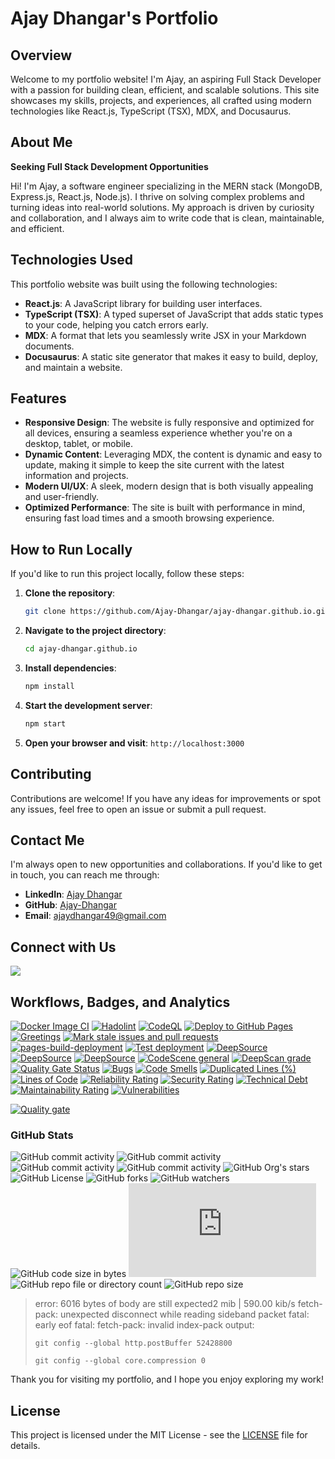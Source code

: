 # Ajay Dhangar's Portfolio

## Overview

Welcome to my portfolio website! I'm Ajay, an aspiring Full Stack Developer with a passion for building clean, efficient, and scalable solutions. This site showcases my skills, projects, and experiences, all crafted using modern technologies like React.js, TypeScript (TSX), MDX, and Docusaurus.

## About Me

**Seeking Full Stack Development Opportunities**

Hi! I'm Ajay, a software engineer specializing in the MERN stack (MongoDB, Express.js, React.js, Node.js). I thrive on solving complex problems and turning ideas into real-world solutions. My approach is driven by curiosity and collaboration, and I always aim to write code that is clean, maintainable, and efficient.

## Technologies Used

This portfolio website was built using the following technologies:

- **React.js**: A JavaScript library for building user interfaces.
- **TypeScript (TSX)**: A typed superset of JavaScript that adds static types to your code, helping you catch errors early.
- **MDX**: A format that lets you seamlessly write JSX in your Markdown documents.
- **Docusaurus**: A static site generator that makes it easy to build, deploy, and maintain a website.

## Features

- **Responsive Design**: The website is fully responsive and optimized for all devices, ensuring a seamless experience whether you're on a desktop, tablet, or mobile.
- **Dynamic Content**: Leveraging MDX, the content is dynamic and easy to update, making it simple to keep the site current with the latest information and projects.
- **Modern UI/UX**: A sleek, modern design that is both visually appealing and user-friendly.
- **Optimized Performance**: The site is built with performance in mind, ensuring fast load times and a smooth browsing experience.

## How to Run Locally

If you'd like to run this project locally, follow these steps:

1. **Clone the repository**:
    ```bash
    git clone https://github.com/Ajay-Dhangar/ajay-dhangar.github.io.git
    ```

2. **Navigate to the project directory**:
    ```bash
    cd ajay-dhangar.github.io
    ```

3. **Install dependencies**:
    ```bash
    npm install
    ```

4. **Start the development server**:
    ```bash
    npm start
    ```

5. **Open your browser and visit**: `http://localhost:3000`

## Contributing

Contributions are welcome! If you have any ideas for improvements or spot any issues, feel free to open an issue or submit a pull request.

## Contact Me

I'm always open to new opportunities and collaborations. If you'd like to get in touch, you can reach me through:

- **LinkedIn**: [Ajay Dhangar](https://www.linkedin.com/in/ajay-dhangar/)
- **GitHub**: [Ajay-Dhangar](https://github.com/Ajay-Dhangar)
- **Email**: [ajaydhangar49@gmail.com](mailto:ajaydhangar49@gmail.com)

## Connect with Us

[![](https://dcbadge.vercel.app/api/server/c53FQn3pRv)](https://discord.gg/c53FQn3pRv)

## Workflows, Badges, and Analytics

[![Docker Image CI](https://github.com/Ajay-Dhangar/ajay-dhangar.github.io/actions/workflows/docker-image.yml/badge.svg)](https://github.com/Ajay-Dhangar/ajay-dhangar.github.io/actions/workflows/docker-image.yml) [![Hadolint](https://github.com/Ajay-Dhangar/ajay-dhangar.github.io/actions/workflows/hadolint.yml/badge.svg)](https://github.com/Ajay-Dhangar/ajay-dhangar.github.io/actions/workflows/hadolint.yml) [![CodeQL](https://github.com/Ajay-Dhangar/ajay-dhangar.github.io/actions/workflows/codeql.yml/badge.svg)](https://github.com/Ajay-Dhangar/ajay-dhangar.github.io/actions/workflows/codeql.yml) [![Deploy to GitHub Pages](https://github.com/Ajay-Dhangar/ajay-dhangar.github.io/actions/workflows/deploy.yml/badge.svg)](https://github.com/Ajay-Dhangar/ajay-dhangar.github.io/actions/workflows/deploy.yml) [![Greetings](https://github.com/Ajay-Dhangar/ajay-dhangar.github.io/actions/workflows/greetings.yml/badge.svg)](https://github.com/Ajay-Dhangar/ajay-dhangar.github.io/actions/workflows/greetings.yml) [![Mark stale issues and pull requests](https://github.com/Ajay-Dhangar/ajay-dhangar.github.io/actions/workflows/stale.yml/badge.svg)](https://github.com/Ajay-Dhangar/ajay-dhangar.github.io/actions/workflows/stale.yml) [![pages-build-deployment](https://github.com/Ajay-Dhangar/ajay-dhangar.github.io/actions/workflows/pages/pages-build-deployment/badge.svg)](https://github.com/Ajay-Dhangar/ajay-dhangar.github.io/actions/workflows/pages/pages-build-deployment) [![Test deployment](https://github.com/Ajay-Dhangar/ajay-dhangar.github.io/actions/workflows/test-deploy.yml/badge.svg)](https://github.com/Ajay-Dhangar/ajay-dhangar.github.io/actions/workflows/test-deploy.yml) [![DeepSource](https://app.deepsource.com/gh/Ajay-Dhangar/ajay-dhangar.github.io.svg/?label=active+issues&show_trend=true&token=OZ9zXx-As_t-A-AXabIOSc9D)](https://app.deepsource.com/gh/Ajay-Dhangar/ajay-dhangar.github.io/) [![DeepSource](https://app.deepsource.com/gh/Ajay-Dhangar/ajay-dhangar.github.io.svg/?label=resolved+issues&show_trend=true&token=OZ9zXx-As_t-A-AXabIOSc9D)](https://app.deepsource.com/gh/Ajay-Dhangar/ajay-dhangar.github.io/) [![DeepSource](https://app.deepsource.com/gh/Ajay-Dhangar/ajay-dhangar.github.io.svg/?label=code+coverage&show_trend=true&token=OZ9zXx-As_t-A-AXabIOSc9D)](https://app.deepsource.com/gh/Ajay-Dhangar/ajay-dhangar.github.io/) [![CodeScene general](https://codescene.io/images/analyzed-by-codescene-badge.svg)](https://codescene.io/projects/52757) [![DeepScan grade](https://deepscan.io/api/teams/22888/projects/27023/branches/863488/badge/grade.svg)](https://deepscan.io/dashboard#view=project&tid=22888&pid=27023&bid=863488) [![Quality Gate Status](https://sonarcloud.io/api/project_badges/measure?project=Ajay-Dhangar_ajay-dhangar.github.io&metric=alert_status)](https://sonarcloud.io/summary/new_code?id=Ajay-Dhangar_ajay-dhangar.github.io) [![Bugs](https://sonarcloud.io/api/project_badges/measure?project=Ajay-Dhangar_ajay-dhangar.github.io&metric=bugs)](https://sonarcloud.io/summary/new_code?id=Ajay-Dhangar_ajay-dhangar.github.io) [![Code Smells](https://sonarcloud.io/api/project_badges/measure?project=Ajay-Dhangar_ajay-dhangar.github.io&metric=code_smells)](https://sonarcloud.io/summary/new_code?id=Ajay-Dhangar_ajay-dhangar.github.io) [![Duplicated Lines (%)](https://sonarcloud.io/api/project_badges/measure?project=Ajay-Dhangar_ajay-dhangar.github.io&metric=duplicated_lines_density)](https://sonarcloud.io/summary/new_code?id=Ajay-Dhangar_ajay-dhangar.github.io) [![Lines of Code](https://sonarcloud.io/api/project_badges/measure?project=Ajay-Dhangar_ajay-dhangar.github.io&metric=ncloc)](https://sonarcloud.io/summary/new_code?id=Ajay-Dhangar_ajay-dhangar.github.io) [![Reliability Rating](https://sonarcloud.io/api/project_badges/measure?project=Ajay-Dhangar_ajay-dhangar.github.io&metric=reliability_rating)](https://sonarcloud.io/summary/new_code?id=Ajay-Dhangar_ajay-dhangar.github.io) [![Security Rating](https://sonarcloud.io/api/project_badges/measure?project=Ajay-Dhangar_ajay-dhangar.github.io&metric=security_rating)](https://sonarcloud.io/summary/new_code?id=Ajay-Dhangar_ajay-dhangar.github.io) [![Technical Debt](https://sonarcloud.io/api/project_badges/measure?project=Ajay-Dhangar_ajay-dhangar.github.io&metric=sqale_index)](https://sonarcloud.io/summary/new_code?id=Ajay-Dhangar_ajay-dhangar.github.io) [![Maintainability Rating](https://sonarcloud.io/api/project_badges/measure?project=Ajay-Dhangar_ajay-dhangar.github.io&metric=sqale_rating)](https://sonarcloud.io/summary/new_code?id=Ajay-Dhangar_ajay-dhangar.github.io) [![Vulnerabilities](https://sonarcloud.io/api/project_badges/measure?project=Ajay-Dhangar_ajay-dhangar.github.io&metric=vulnerabilities)](https://sonarcloud.io/summary/new_code?id=Ajay-Dhangar_ajay-dhangar.github.io)

[![Quality gate](https://sonarcloud.io/api/project_badges/quality_gate?project=Ajay-Dhangar_ajay-dhangar.github.io)](https://sonarcloud.io/summary/new_code?id=Ajay-Dhangar_ajay-dhangar.github.io)

### GitHub Stats

![GitHub commit activity](https://img.shields.io/github/commit-activity/t/ajay-dhangar/ajay-dhangar.github.io) ![GitHub commit activity](https://img.shields.io/github/commit-activity/w/ajay-dhangar/ajay-dhangar.github.io) ![GitHub commit activity](https://img.shields.io/github/commit-activity/m/ajay-dhangar/ajay-dhangar.github.io) ![GitHub commit activity](https://img.shields.io/github/commit-activity/y/ajay-dhangar/ajay-dhangar.github.io) ![GitHub Org's stars](https://img.shields.io/github/stars/Ajay-Dhangar%2Fajay-dhangar.github.io) ![GitHub License](https://img.shields.io/github/license/Ajay-Dhangar/ajay-dhangar.github.io) ![GitHub forks](https://img.shields.io/github/forks/Ajay-Dhangar/ajay-dhangar.github.io) ![GitHub watchers](https://img.shields.io/github/watchers/Ajay-Dhangar/ajay-dhangar.github.io) ![GitHub code size in bytes](https://img.shields.io/github/languages/code-size/Ajay-Dhangar/ajay-dhangar.github.io) ![GitHub file size in bytes](https://img.shields.io/github/size/Ajay-Dhangar/ajay-dhangar.github.io/docusaurus.config.js) ![GitHub repo file or directory count](https://img.shields.io/github/directory-file-count/ajay-dhangar/ajay-dhangar.github.io) ![GitHub repo size](https://img.shields.io/github/repo-size/Ajay-Dhangar/ajay-dhangar.github.io)

> error: 6016 bytes of body are still expected2 mib | 590.00 kib/s fetch-pack: unexpected disconnect while reading sideband packet fatal: early eof fatal: fetch-pack: invalid index-pack output:
>
> ```
> git config --global http.postBuffer 52428800
> ```
>
> ```
> git config --global core.compression 0
> ```


Thank you for visiting my portfolio, and I hope you enjoy exploring my work!

## License

This project is licensed under the MIT License - see the [LICENSE](LICENSE) file for details.
